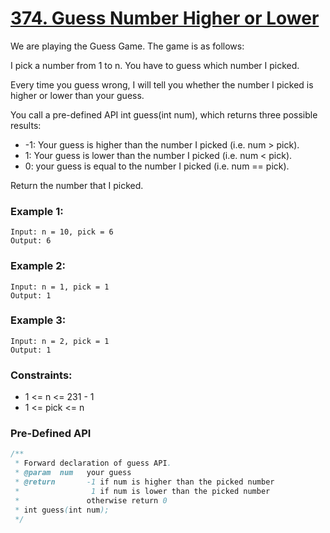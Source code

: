 # [374. Guess Number Higher or Lower][question-link]

We are playing the Guess Game. The game is as follows:

I pick a number from 1 to n. You have to guess which number I picked.

Every time you guess wrong, I will tell you whether the number I picked is higher or lower than your guess.

You call a pre-defined API int guess(int num), which returns three possible results:

* -1: Your guess is higher than the number I picked (i.e. num > pick).
* 1: Your guess is lower than the number I picked (i.e. num < pick).
* 0: your guess is equal to the number I picked (i.e. num == pick).

Return the number that I picked.

### Example 1:
```text
Input: n = 10, pick = 6
Output: 6
```

### Example 2:
```text
Input: n = 1, pick = 1
Output: 1
```

### Example 3:
```text
Input: n = 2, pick = 1
Output: 1
```

### Constraints:

* 1 <= n <= 231 - 1
* 1 <= pick <= n

### Pre-Defined API

```java
/** 
 * Forward declaration of guess API.
 * @param  num   your guess
 * @return 	     -1 if num is higher than the picked number
 *			      1 if num is lower than the picked number
 *               otherwise return 0
 * int guess(int num);
 */
```

[question-link]: https://leetcode.com/problems/guess-number-higher-or-lower/?envType=study-plan-v2&envId=leetcode-75